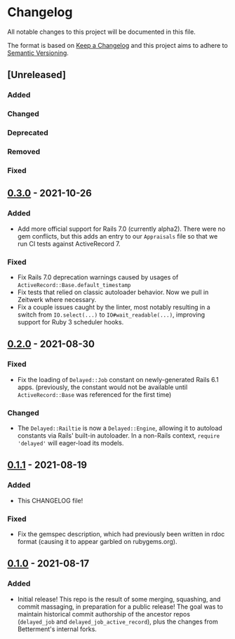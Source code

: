 # Changelog
All notable changes to this project will be documented in this file.

The format is based on [Keep a Changelog](http://keepachangelog.com/en/1.0.0/)
and this project aims to adhere to [Semantic Versioning](http://semver.org/spec/v2.0.0.html).

## [Unreleased]
### Added <!-- for new features. -->
### Changed <!-- for changes in existing functionality. -->
### Deprecated <!-- for soon-to-be removed features. -->
### Removed <!-- for now removed features. -->
### Fixed <!-- for any bug fixes. -->

## [0.3.0] - 2021-10-26
### Added
- Add more official support for Rails 7.0 (currently alpha2). There were no gem conflicts, but this
  adds an entry to our `Appraisals` file so that we run CI tests against ActiveRecord 7.
### Fixed
- Fix Rails 7.0 deprecation warnings caused by usages of `ActiveRecord::Base.default_timestamp`
- Fix tests that relied on classic autoloader behavior. Now we pull in Zeitwerk where necessary.
- Fix a couple issues caught by the linter, most notably resulting in a switch from `IO.select(...)`
  to `IO#wait_readable(...)`, improving support for Ruby 3 scheduler hooks.

## [0.2.0] - 2021-08-30
### Fixed
- Fix the loading of `Delayed::Job` constant on newly-generated Rails 6.1 apps. (previously, the
  constant would not be available until `ActiveRecord::Base` was referenced for the first time)
### Changed
- The `Delayed::Railtie` is now a `Delayed::Engine`, allowing it to autoload constants via Rails'
  built-in autoloader. In a non-Rails context, `require 'delayed'` will eager-load its models.

## [0.1.1] - 2021-08-19
### Added
- This CHANGELOG file!
### Fixed
- Fix the gemspec description, which had previously been written in rdoc format (causing it to
  appear garbled on rubygems.org).

## [0.1.0] - 2021-08-17
### Added
- Initial release! This repo is the result of some merging, squashing, and commit massaging, in
  preparation for a public release! The goal was to maintain historical commit authorship of the
  ancestor repos (`delayed_job` and `delayed_job_active_record`), plus the changes from Betterment's
  internal forks.

[0.3.0]: https://github.com/betterment/delayed/compare/v0.2.0...v0.3.0
[0.2.0]: https://github.com/betterment/delayed/compare/v0.1.1...v0.2.0
[0.1.1]: https://github.com/betterment/delayed/compare/v0.1.0...v0.1.1
[0.1.0]: https://github.com/betterment/delayed/releases/tag/v0.1.0
